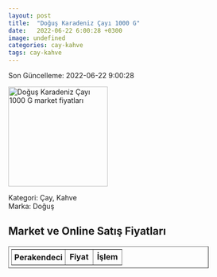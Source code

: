 ```yaml
---
layout: post
title:  "Doğuş Karadeniz Çayı 1000 G"
date:   2022-06-22 6:00:28 +0300
image: undefined
categories: cay-kahve
tags: cay-kahve
---
```


Son Güncelleme: 2022-06-22 9:00:28

<img src="undefined" width="200" alt="Doğuş Karadeniz Çayı 1000 G market fiyatları" />

Kategori: Çay, Kahve
<br />
Marka: Doğuş

<h2>Market ve Online Satış Fiyatları</h2>

<table border="1" style="padding: 5px;width:80%;">
  <tr>
    <td style="padding: 5px;"><strong>Perakendeci</strong></td>
    <td><strong>Fiyat</strong></td>
    <td><strong>İşlem</strong></td>
  </tr>
  
</table>
